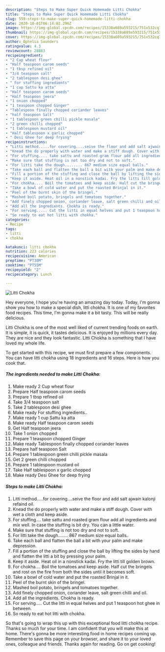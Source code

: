 ```yaml
---
description: "Steps to Make Super Quick Homemade Litti Chokha"
title: "Steps to Make Super Quick Homemade Litti Chokha"
slug: 559-steps-to-make-super-quick-homemade-litti-chokha
date: 2020-10-01T06:14:02.296Z
image: https://img-global.cpcdn.com/recipes/15338a689a593215/751x532cq70/litti-chokha-recipe-main-photo.jpg
thumbnail: https://img-global.cpcdn.com/recipes/15338a689a593215/751x532cq70/litti-chokha-recipe-main-photo.jpg
cover: https://img-global.cpcdn.com/recipes/15338a689a593215/751x532cq70/litti-chokha-recipe-main-photo.jpg
author: Ophelia Saunders
ratingvalue: 4.3
reviewcount: 28883
recipeingredient:
- "2 Cup wheat flour"
- "Half teaspoon carom seeds"
- "1 tbsp refined oil"
- "3/4 teaspoon salt"
- "2 tablespoon desi ghee"
- " For stuffing ingredients"
- "1 cup Sattu ka atta"
- "Half teaspoon carom seeds"
- "Half teaspoon jeera"
- "1 onion chopped"
- "1 teaspoon chopped Ginger"
- "Tablespoon finally chopped coriander leaves"
- "half teaspoon Salt"
- "1 tablespoon green chilli pickle masala"
- "2 green chilli chopped"
- "1 tablespoon mustard oil"
- "Half tablespoon x garlic chopped"
- " Desi Ghee for deep frying"
recipeinstructions:
- "Litti method.....for covering....seive the floor and add salt ajwain kalonji refaind oil."
- "Knead the do properly with water and make a stiff dough. Cover with wet a cloth and keep aside."
- "For stuffing.... take sattu and roasted gram flour add all ingredients and mix well. In case the stuffing is bit dry. You can a little water."
- "Make sure that stuffing is not too dry and not to soft."
- "For litti take the dough........ 867 medium size equal balls."
- "Take each ball and flatten the ball a bit with your palm and make depression."
- "Fill a portion of the stuffing and close the ball by lifting the sides by hand and flatten the litti a bit by pressing your palm."
- "Keep it aside. Heat oil in a nonstick kadai. Fry the litti till golden brown."
- "For chokha.... Boil the tomatoes and keep aside. Half cut the bringels and rost on the fire from both the sides until it becomes soft."
- "Take a bowl of cold water and put the roasted Brinjal in it."
- "Peel of the burnt skin of the bringel."
- "Mashed boil potato, bringels and tomatoes together."
- "Add finely chopped onion, coriander leave, salt green chilli and oil."
- "Add all the ingredients. Chokha is ready."
- "For serving..... Cut the litti in equal helves and put 1 teaspoon hot ghee in between."
- "So ready to eat hot litti with chokha."
categories:
- Recipe
tags:
- litti
- chokha

katakunci: litti chokha 
nutrition: 223 calories
recipecuisine: American
preptime: "PT30M"
cooktime: "PT55M"
recipeyield: "2"
recipecategory: Lunch

---
```



![Litti Chokha](https://img-global.cpcdn.com/recipes/15338a689a593215/751x532cq70/litti-chokha-recipe-main-photo.jpg)

Hey everyone, I hope you're having an amazing day today. Today, I'm gonna show you how to make a special dish, litti chokha. It is one of my favorites food recipes. This time, I'm gonna make it a bit tasty. This will be really delicious.



Litti Chokha is one of the most well liked of current trending foods on earth. It is simple, it is quick, it tastes delicious. It is enjoyed by millions every day. They are nice and they look fantastic. Litti Chokha is something that I have loved my whole life.


To get started with this recipe, we must first prepare a few components. You can have litti chokha using 18 ingredients and 16 steps. Here is how you cook that.

<!--inarticleads1-->

##### The ingredients needed to make Litti Chokha:

1. Make ready 2 Cup wheat flour
1. Prepare Half teaspoon carom seeds
1. Prepare 1 tbsp refined oil
1. Take 3/4 teaspoon salt
1. Take 2 tablespoon desi ghee
1. Make ready  For stuffing ingredients..
1. Make ready 1 cup Sattu ka atta
1. Make ready Half teaspoon carom seeds
1. Get Half teaspoon jeera
1. Take 1 onion chopped
1. Prepare 1 teaspoon chopped Ginger
1. Make ready Tablespoon finally chopped coriander leaves
1. Prepare half teaspoon Salt
1. Prepare 1 tablespoon green chilli pickle masala
1. Get 2 green chilli chopped
1. Prepare 1 tablespoon mustard oil
1. Take Half tablespoon x garlic chopped
1. Make ready  Desi Ghee for deep frying




<!--inarticleads2-->

##### Steps to make Litti Chokha:

1. Litti method.....for covering....seive the floor and add salt ajwain kalonji refaind oil.
1. Knead the do properly with water and make a stiff dough. Cover with wet a cloth and keep aside.
1. For stuffing.... take sattu and roasted gram flour add all ingredients and mix well. In case the stuffing is bit dry. You can a little water.
1. Make sure that stuffing is not too dry and not to soft.
1. For litti take the dough........ 867 medium size equal balls.
1. Take each ball and flatten the ball a bit with your palm and make depression.
1. Fill a portion of the stuffing and close the ball by lifting the sides by hand and flatten the litti a bit by pressing your palm.
1. Keep it aside. Heat oil in a nonstick kadai. Fry the litti till golden brown.
1. For chokha.... Boil the tomatoes and keep aside. Half cut the bringels and rost on the fire from both the sides until it becomes soft.
1. Take a bowl of cold water and put the roasted Brinjal in it.
1. Peel of the burnt skin of the bringel.
1. Mashed boil potato, bringels and tomatoes together.
1. Add finely chopped onion, coriander leave, salt green chilli and oil.
1. Add all the ingredients. Chokha is ready.
1. For serving..... Cut the litti in equal helves and put 1 teaspoon hot ghee in between.
1. So ready to eat hot litti with chokha.




So that's going to wrap this up with this exceptional food litti chokha recipe. Thanks so much for your time. I am confident that you will make this at home. There's gonna be more interesting food in home recipes coming up. Remember to save this page on your browser, and share it to your loved ones, colleague and friends. Thanks again for reading. Go on get cooking!
